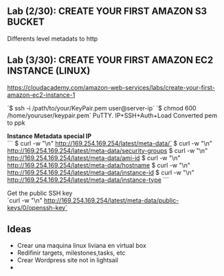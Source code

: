 ## Lab (2/30): CREATE YOUR FIRST AMAZON S3 BUCKET

Differents level metadats to http

## Lab (3/30): CREATE YOUR FIRST AMAZON EC2 INSTANCE (LINUX)
https://cloudacademy.com/amazon-web-services/labs/create-your-first-amazon-ec2-instance-1  


´$ ssh -i /path/to/your/KeyPair.pem user@server-ip´
´$ chmod 600  /home/youruser/keypair.pem´
PuTTY. IP+SSH+Auth+Load Converted pem to ppk

**Instance Metadata special IP**  
´´´
$ curl -w "\n" http://169.254.169.254/latest/meta-data/´
$ curl -w "\n" http://169.254.169.254/latest/meta-data/security-groups
$ curl -w "\n" http://169.254.169.254/latest/meta-data/ami-id
$ curl -w "\n" http://169.254.169.254/latest/meta-data/hostname
$ curl -w "\n" http://169.254.169.254/latest/meta-data/instance-id
$ curl -w "\n" http://169.254.169.254/latest/meta-data/instance-type
´´´

Get the public SSH key  
´curl -w "\n" http://169.254.169.254/latest/meta-data/public-keys/0/openssh-key´





## Ideas
- Crear una maquina linux liviana en virtual box
- Redifinir targets, milestones,tasks,  etc
- Crear Wordpress site not in lightsail
- 

